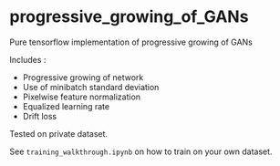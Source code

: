# progressive_growing_of_GANs
Pure tensorflow implementation of progressive growing of GANs 

Includes :
* Progressive growing of network
* Use of minibatch standard deviation
* Pixelwise feature normalization
* Equalized learning rate
* Drift loss

Tested on private dataset.  

See `training_walkthrough.ipynb` on how to train on your own dataset.
